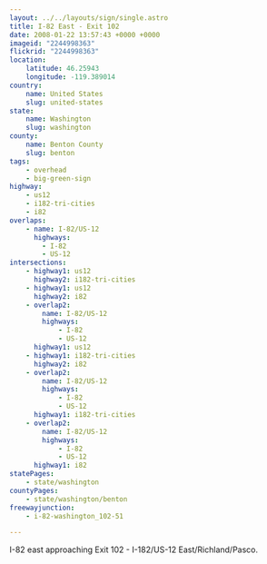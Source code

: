 ```yaml
---
layout: ../../layouts/sign/single.astro
title: I-82 East - Exit 102
date: 2008-01-22 13:57:43 +0000 +0000
imageid: "2244998363"
flickrid: "2244998363"
location:
    latitude: 46.25943
    longitude: -119.389014
country:
    name: United States
    slug: united-states
state:
    name: Washington
    slug: washington
county:
    name: Benton County
    slug: benton
tags:
    - overhead
    - big-green-sign
highway:
    - us12
    - i182-tri-cities
    - i82
overlaps:
    - name: I-82/US-12
      highways:
        - I-82
        - US-12
intersections:
    - highway1: us12
      highway2: i182-tri-cities
    - highway1: us12
      highway2: i82
    - overlap2:
        name: I-82/US-12
        highways:
            - I-82
            - US-12
      highway1: us12
    - highway1: i182-tri-cities
      highway2: i82
    - overlap2:
        name: I-82/US-12
        highways:
            - I-82
            - US-12
      highway1: i182-tri-cities
    - overlap2:
        name: I-82/US-12
        highways:
            - I-82
            - US-12
      highway1: i82
statePages:
    - state/washington
countyPages:
    - state/washington/benton
freewayjunction:
    - i-82-washington_102-51

---
```

I-82 east approaching Exit 102 - I-182/US-12 East/Richland/Pasco.